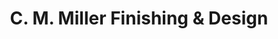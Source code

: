 ---
title: "C. M. Miller Finishing & Design"
url: /seattle/c-m-miller-finishing-und-design/
shop: Fußböden
---